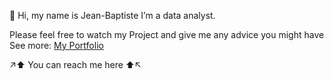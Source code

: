 👋 Hi, my name is Jean-Baptiste
I’m a data analyst.
 

Please feel free to watch my Project and give me any advice you might have
See more: 
        [My Portfolio](https://jbaptisteall.github.io/JeanBaptisteAllombert/)
    
↗️⬆️ You can reach me here ⬆️↖️
  
<!---
JBaptisteAll/JBaptisteAll is a ✨ special ✨ repository because its `README.md` (this file) appears on your GitHub profile.
You can click the Preview link to take a look at your changes.
--->
